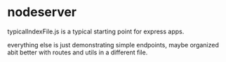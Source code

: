 # nodeserver

typicalIndexFile.js is a typical starting point for express apps. 

everything else is just demonstrating simple endpoints, maybe organized abit better with routes and utils in a different file.
